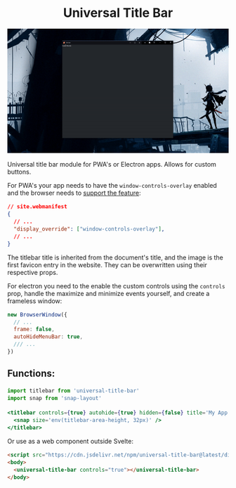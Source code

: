 <h1 align="center">
	Universal Title Bar
</h1>
<p align="center">
  <img src="./docs/show.gif" alt="show"><br>
</p>
Universal title bar module for PWA's or Electron apps. Allows for custom buttons.

For PWA's your app needs to have the `window-controls-overlay` enabled and the browser needs to [support the feature](https://caniuse.com/mdn-api_windowcontrolsoverlay):
```json
// site.webmanifest
{
  // ...
  "display_override": ["window-controls-overlay"],
  // ...
}
```
The titlebar title is inherited from the document's title, and the image is the first favicon entry in the website. They can be overwritten using their respective props.

For electron you need to the enable the custom controls using the `controls` prop, handle the maximize and minimize events yourself, and create a frameless window:
```js
new BrowserWindow({
  // ...
  frame: false,
  autoHideMenuBar: true,
  /// ...
})
```
## Functions:
```jsx
import titlebar from 'universal-title-bar'
import snap from 'snap-layout'

<titlebar controls={true} autohide={true} hidden={false} title='My App' image='./image.png' on:close={() => { window.close() }} on:maximize={() => { handleMax() }} on:minimize={() => { handleMin() }}>
  <snap size='env(titlebar-area-height, 32px)' />
</titlebar>
```

Or use as a web component outside Svelte:
```html
<script src="https://cdn.jsdelivr.net/npm/universal-title-bar@latest/dist/universal-title-bar.mjs"></script>
<body>
  <universal-title-bar controls="true"></universal-title-bar>
</body>
```